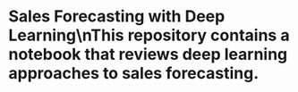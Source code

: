 # Sales Forecasting with Deep Learning\nThis repository contains a notebook that reviews deep learning approaches to sales forecasting.